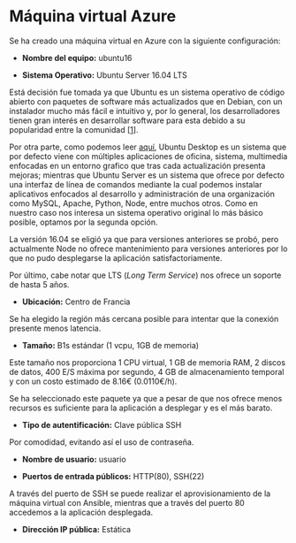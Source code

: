 # Máquina virtual Azure

Se ha creado una máquina virtual en Azure con la siguiente configuración:

- **Nombre del equipo:** ubuntu16

- **Sistema Operativo:** Ubuntu Server 16.04 LTS 

Está decisión fue tomada ya que Ubuntu es un sistema operativo de código abierto con paquetes de software más actualizados que en Debian, con un instalador mucho más fácil e intuitivo y, por lo general, los desarrolladores tienen gran interés en desarrollar software para esta debido a su popularidad entre la comunidad [[1](https://www.linuxadictos.com/debian-vs-ubuntu.html)].
<!-- 
https://www.linuxadictos.com/debian-vs-ubuntu.html
http://www.servidorinfo.info/que-servidor-os-elegir-en-2018-debian-server-vs-ubuntu-server/ 
-->

Por otra parte, como podemos leer [aquí](https://www.solvetic.com/page/recopilaciones/s/ordenadores/diferencias-entre-ubuntu-desktop-escritorio-y-ubuntu-server), Ubuntu Desktop es un sistema que por defecto viene con múltiples aplicaciones de oficina, sistema, multimedia enfocadas en un entorno grafico que tras cada actualización presenta mejoras; mientras que Ubuntu Server es un sistema que ofrece por defecto una interfaz de línea de comandos mediante la cual podemos instalar aplicativos enfocados al desarrollo y administración de una organización como MySQL, Apache, Python, Node, entre muchos otros. Como en nuestro caso nos interesa un sistema operativo original lo más básico posible, optamos por la segunda opción.

<!--
https://www.solvetic.com/page/recopilaciones/s/ordenadores/diferencias-entre-ubuntu-desktop-escritorio-y-ubuntu-server
-->

La versión 16.04 se eligió ya que para versiones anteriores se probó, pero actualmente Node no ofrece mantenimiento para versiones anteriores por lo que no pudo desplegarse la aplicación satisfactoriamente. 

Por último, cabe notar que LTS (_Long Term Service_) nos ofrece un soporte de hasta 5 años.

- **Ubicación:** Centro de Francia

Se ha elegido la región más cercana posible para intentar que la conexión presente menos latencia.

- **Tamaño:** B1s estándar (1 vcpu, 1GB de memoria)
 
Este tamaño nos proporciona 1 CPU virtual, 1 GB de memoria RAM, 2 discos de datos, 400 E/S máxima por segundo, 4 GB de almacenamiento temporal y con un costo estimado de 8.16€ (0.0110€/h).

Se ha seleccionado este paquete ya que a pesar de que nos ofrece menos recursos es suficiente para la aplicación a desplegar y es el más barato.

- **Tipo de autentificación:** Clave pública SSH

Por comodidad, evitando así el uso de contraseña.

- **Nombre de usuario:** usuario

- **Puertos de entrada públicos:** HTTP(80), SSH(22)

A través del puerto de SSH se puede realizar el aprovisionamiento de la máquina virtual con Ansible, mientras que a través del puerto 80 accedemos a la aplicación desplegada.

- **Dirección IP pública:** Estática

